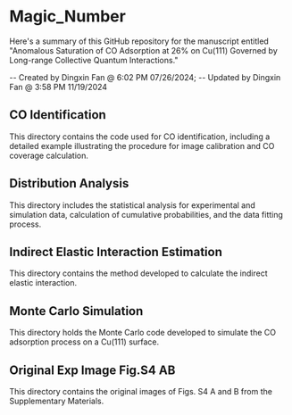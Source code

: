 # Magic_Number
Here's a summary of this GitHub repository for the manuscript entitled "Anomalous Saturation of CO Adsorption at 26% on Cu(111) Governed by Long-range Collective Quantum Interactions."

-- Created by Dingxin Fan @ 6:02 PM 07/26/2024;
-- Updated by Dingxin Fan @ 3:58 PM 11/19/2024

## CO Identification
This directory contains the code used for CO identification, including a detailed example illustrating the procedure for image calibration and CO coverage calculation.

## Distribution Analysis
This directory includes the statistical analysis for experimental and simulation data, calculation of cumulative probabilities, and the data fitting process.

## Indirect Elastic Interaction Estimation
This directory contains the method developed to calculate the indirect elastic interaction.

## Monte Carlo Simulation
This directory holds the Monte Carlo code developed to simulate the CO adsorption process on a Cu(111) surface.

## Original Exp Image Fig.S4 AB
This directory contains the original images of Figs. S4 A and B from the Supplementary Materials.
